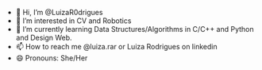 - 👋 Hi, I’m @LuizaR0drigues
- 👀 I’m interested in CV and Robotics
- 🌱 I’m currently learning Data Structures/Algorithms in C/C++ and Python and Design Web.
- 📫 How to reach me @luiza.rar or Luiza Rodrigues on linkedin
- 😄 Pronouns: She/Her


<!---
LuizaR0drigues/LuizaR0drigues is a ✨ special ✨ repository because its `README.md` (this file) appears on your GitHub profile.
You can click the Preview link to take a look at your changes.
--->

